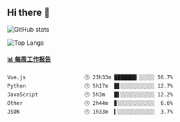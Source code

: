 ## Hi there 👋

![GitHub stats](https://github-readme-stats.orilight.top/api?username=orilights)

![Top Langs](https://github-readme-stats.orilight.top/api/top-langs/?username=orilights&layout=compact)

<!-- waka-box start -->
#### <a href="https://gist.github.com/92c8d5b388768c10efcba86e82b7c4fb" target="_blank">📊 每周工作报告</a>
```text
Vue.js                   🕓 23h33m ███████▎░░░░░ 56.7%
Python                   🕓 5h17m  █▋░░░░░░░░░░░ 12.7%
JavaScript               🕓 5h3m   █▌░░░░░░░░░░░ 12.2%
Other                    🕓 2h44m  ▊░░░░░░░░░░░░  6.6%
JSON                     🕓 1h33m  ▍░░░░░░░░░░░░  3.7%
```
<!-- Powered by https://github.com/journey-ad/waka-box-go . -->
<!-- waka-box end -->
